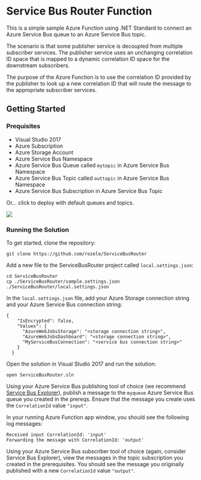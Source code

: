 # Service Bus Router Function

This is a simple sample Azure Function using .NET Standard to connect an Azure Service Bus queue to an Azure Service Bus topic.

The scenario is that some publisher service is decoupled from multiple subscriber services. The publisher service uses an unchanging correlation ID space that is mapped to a dynamic correlation ID space for the downstream subscribers.

The purpose of the Azure Function is to use the correlation ID provided by the publisher to look up a new correlation ID that will route the message to the appropriate subscriber services.

## Getting Started

### Prequisites

* Visual Studio 2017
* Azure Subscription
* Azure Storage Account
* Azure Service Bus Namespace
* Azure Service Bus Queue called `mytopic` in Azure Service Bus Namespace
* Azure Service Bus Topic called `outtopic` in Azure Service Bus Namespace
* Azure Service Bus Subscription in Azure Service Bus Topic

Or... click to deploy with default queues and topics.

<a href="https://portal.azure.com/#create/Microsoft.Template/uri/https%3A%2F%2Fraw.githubusercontent.com%2Frozele%2FServiceBusRouter%2Fmaster%2Fscripts%2Fazuredeploy.json" target="_blank">
    <img src="http://azuredeploy.net/deploybutton.png"/>
</a>


### Running the Solution

To get started, clone the repository:
```
git clone https://github.com/rozele/ServiceBusRouter
```

Add a new file to the ServiceBusRouter project called `local.settings.json`:
```
cd ServiceBusRouter
cp ./ServiceBusRouter/sample.settings.json ./ServiceBusRouter/local.settings.json
```

In the `local.settings.json` file, add your Azure Storage connection string and your Azure Service Bus connection string:
```
{
    "IsEncrypted": false,
    "Values": {
      "AzureWebJobsStorage": "<storage connection string>",
      "AzureWebJobsDashboard": "<storage connection string>",
      "MyServiceBusConnection": "<service bus connection string>"
    }
  }
```

Open the solution in Visual Studio 2017 and run the solution:
```
open ServiceBusRouter.sln
```

Using your Azure Service Bus publishing tool of choice (we recommend [Service Bus Explorer](https://github.com/paolosalvatori/ServiceBusExplorer)), publish a message to the `myqueue` Azure Service Bus queue you created in the prereqs. Ensure that the message you create uses the `CorrelationId` value `"input"`.

In your running Azure Function app window, you should see the following log messages:
```
Received input CorrelationId: 'input'
Forwarding the message with CorrelationId: 'output'
```

Using your Azure Service Bus subscriber tool of choice (again, consider Service Bus Explorer), view the messages in the topic subscription you created in the prerequisites. You should see the message you originally published with a new `CorrelationId` value `"output"`.
